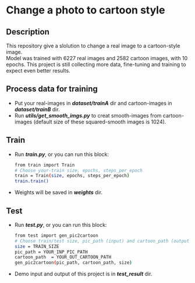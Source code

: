 # Change a photo to cartoon style
## Description
This repository give a slolution to change a real image to a cartoon-style image. </br>
Model was trained with 6227 real images and 2582 cartoon images, with 10 epochs. This project is still collecting more data, fine-tuning and training to expect even better results.
## Process data for training
- Put your real-images in _**dataset/trainA**_ dir and cartoon-images in _**dataset/trainB**_ dir. </br>
- Run _**utils/get_smooth_imgs.py**_ to creat smooth-images from cartoon-images (default size of these squared-smooth images is 1024).
## Train
- Run _**train.py**_, or you can run this block:
  ```sh 
  from train import Train
  # Choose your-train size, epochs, steps_per_epoch
  train = Train(size, epochs, steps_per_epoch)
  train.train()
  ```
 - Weights will be saved in _**weights**_ dir.
## Test
- Run _**test.py**_, or you can run this block:
  ```sh 
  from test import gen_pic2cartoon
  # Choose train/test size, pic_path (input) and cartoon_path (output)
  size = TRAIN_SIZE
  pic_path = YOUR_INP_PIC_PATH
  cartoon_path  = YOUR_OUT_CARTOON_PATH
  gen_pic2cartoon(pic_path, cartoon_path, size)
  ```
- Demo input and output of this project is in _**test_result**_ dir.

